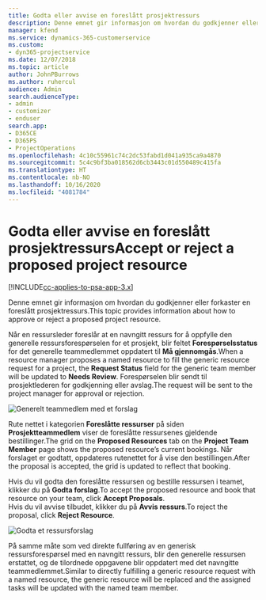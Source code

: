 ```yaml
---
title: Godta eller avvise en foreslått prosjektressurs
description: Denne emnet gir informasjon om hvordan du godkjenner eller forkaster en foreslått prosjektressurs.
manager: kfend
ms.service: dynamics-365-customerservice
ms.custom:
- dyn365-projectservice
ms.date: 12/07/2018
ms.topic: article
author: JohnPBurrows
ms.author: ruhercul
audience: Admin
search.audienceType:
- admin
- customizer
- enduser
search.app:
- D365CE
- D365PS
- ProjectOperations
ms.openlocfilehash: 4c10c55961c74c2dc53fabd1d041a935ca9a4870
ms.sourcegitcommit: 5c4c9bf3ba018562d6cb3443c01d550489c415fa
ms.translationtype: HT
ms.contentlocale: nb-NO
ms.lasthandoff: 10/16/2020
ms.locfileid: "4081784"
---
```

# <a name="accept-or-reject-a-proposed-project-resource"></a><span data-ttu-id="a0814-103">Godta eller avvise en foreslått prosjektressurs</span><span class="sxs-lookup"><span data-stu-id="a0814-103">Accept or reject a proposed project resource</span></span>

[!INCLUDE[cc-applies-to-psa-app-3.x](../includes/cc-applies-to-psa-app-3x.md)]

<span data-ttu-id="a0814-104">Denne emnet gir informasjon om hvordan du godkjenner eller forkaster en foreslått prosjektressurs.</span><span class="sxs-lookup"><span data-stu-id="a0814-104">This topic provides information about how to approve or reject a proposed project resource.</span></span>

<span data-ttu-id="a0814-105">Når en ressursleder foreslår at en navngitt ressurs for å oppfylle den generelle ressursforespørselen for et prosjekt, blir feltet **Forespørselsstatus** for det generelle teammedlemmet oppdatert til **Må gjennomgås**.</span><span class="sxs-lookup"><span data-stu-id="a0814-105">When a resource manager proposes a named resource to fill the generic resource request for a project, the **Request Status** field for the generic team member will be updated to **Needs Review**.</span></span> <span data-ttu-id="a0814-106">Forespørselen blir sendt til prosjektlederen for godkjenning eller avslag.</span><span class="sxs-lookup"><span data-stu-id="a0814-106">The request will be sent to the project manager for approval or rejection.</span></span>

![Generelt teammedlem med et forslag](media/RM-how-to-19.png)

<span data-ttu-id="a0814-108">Rute nettet i kategorien **Foreslåtte ressurser** på siden **Prosjektteammedlem** viser de foreslåtte ressursenes gjeldende bestillinger.</span><span class="sxs-lookup"><span data-stu-id="a0814-108">The grid on the **Proposed Resources** tab on the **Project Team Member** page shows the proposed resource’s current bookings.</span></span> <span data-ttu-id="a0814-109">Når forslaget er godtatt, oppdateres rutenettet for å vise den bestillingen.</span><span class="sxs-lookup"><span data-stu-id="a0814-109">After the proposal is accepted, the grid is updated to reflect that booking.</span></span> 

<span data-ttu-id="a0814-110">Hvis du vil godta den foreslåtte ressursen og bestille ressursen i teamet, klikker du på **Godta forslag**.</span><span class="sxs-lookup"><span data-stu-id="a0814-110">To accept the proposed resource and book that resource on your team, click **Accept Proposals**.</span></span>  
<span data-ttu-id="a0814-111">Hvis du vil avvise tilbudet, klikker du på **Avvis ressurs**.</span><span class="sxs-lookup"><span data-stu-id="a0814-111">To reject the proposal, click **Reject Resource**.</span></span>

![Godta et ressursforslag](media/RM-how-to-20.png) 

<span data-ttu-id="a0814-113">På samme måte som ved direkte fullføring av en generisk ressursforespørsel med en navngitt ressurs, blir den generelle ressursen erstattet, og de tilordnede oppgavene blir oppdatert med det navngitte teammedlemmet.</span><span class="sxs-lookup"><span data-stu-id="a0814-113">Similar to directly fulfilling a generic resource request with a named resource, the generic resource will be replaced and the assigned tasks will be updated with the named team member.</span></span>
